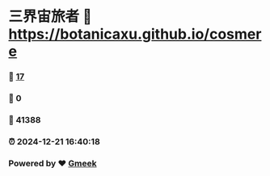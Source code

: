 # 三界宙旅者 :link: https://botanicaxu.github.io/cosmere 
### :page_facing_up: [17](https://botanicaxu.github.io/cosmere/tag.html) 
### :speech_balloon: 0 
### :hibiscus: 41388 
### :alarm_clock: 2024-12-21 16:40:18 
### Powered by :heart: [Gmeek](https://github.com/Meekdai/Gmeek)
